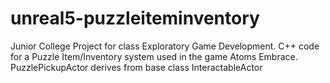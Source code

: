 # unreal5-puzzleiteminventory
Junior College Project for class Exploratory Game Development.
C++ code for a Puzzle Item/Inventory system used in the game Atoms Embrace. 
PuzzlePickupActor derives from base class InteractableActor
